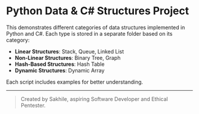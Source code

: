 # Python Data & C# Structures Project

This demonstrates different categories of data structures implemented in Python and C#. Each type is stored in a separate folder based on its category:

- **Linear Structures**: Stack, Queue, Linked List
- **Non-Linear Structures**: Binary Tree, Graph
- **Hash-Based Structures**: Hash Table
- **Dynamic Structures**: Dynamic Array

Each script includes examples for better understanding.

---

> Created by Sakhile, aspiring Software Developer and Ethical Pentester.
